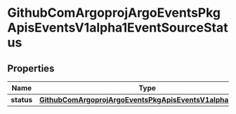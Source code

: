 

# GithubComArgoprojArgoEventsPkgApisEventsV1alpha1EventSourceStatus


## Properties

Name | Type | Description | Notes
------------ | ------------- | ------------- | -------------
**status** | [**GithubComArgoprojArgoEventsPkgApisEventsV1alpha1Status**](GithubComArgoprojArgoEventsPkgApisEventsV1alpha1Status.md) |  |  [optional]



